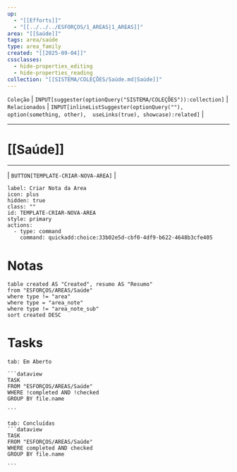 ```yaml
---
up:
  - "[[Efforts]]"
  - "[[../../../ESFORÇOS/1_AREAS|1_AREAS]]"
area: "[[Saúde]]"
tags: area/saúde
type: area_family
created: "[[2025-09-04]]"
cssclasses:
  - hide-properties_editing
  - hide-properties_reading
collection: "[[SISTEMA/COLEÇÕES/Saúde.md|Saúde]]"
---
```

 `Coleção` | `INPUT[suggester(optionQuery("SISTEMA/COLEÇÕES")):collection]`   | `Relacionados` | `INPUT[inlineListSuggester(optionQuery(""), option(something, other),  useLinks(true), showcase):related]`  |

---
# [[Saúde]] 


---

| `BUTTON[TEMPLATE-CRIAR-NOVA-AREA]` |

```meta-bind-button
label: Criar Nota da Area
icon: plus
hidden: true
class: ""
id: TEMPLATE-CRIAR-NOVA-AREA
style: primary
actions:
  - type: command
    command: quickadd:choice:33b02e5d-cbf0-4df9-b622-4648b3cfe405
```

#  Notas

```dataview
table created AS "Created", resumo AS "Resumo"
from "ESFORÇOS/AREAS/Saúde"
where type != "area"
where type = "area_note"
where type != "area_note_sub"
sort created DESC
```



# Tasks  
````tabs
tab: Em Aberto

```dataview
TASK
FROM "ESFORÇOS/AREAS/Saúde"
WHERE !completed AND !checked
GROUP BY file.name

```

tab: Concluídas 
```dataview
TASK
FROM "ESFORÇOS/AREAS/Saúde"
WHERE completed AND checked
GROUP BY file.name

```


````



